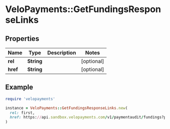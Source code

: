 # VeloPayments::GetFundingsResponseLinks

## Properties

| Name | Type | Description | Notes |
| ---- | ---- | ----------- | ----- |
| **rel** | **String** |  | [optional] |
| **href** | **String** |  | [optional] |

## Example

```ruby
require 'velopayments'

instance = VeloPayments::GetFundingsResponseLinks.new(
  rel: first,
  href: https://api.sandbox.velopayments.com/v1/paymentaudit/fundings?payorId&#x3D;2a5d8af2-a1ed-4d7f-b9a7-ebe4b333be5a&amp;page&#x3D;1&amp;pageSize&#x3D;10
)
```

